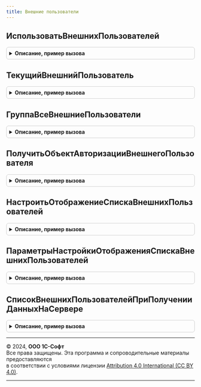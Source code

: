 ```yaml
---
title: Внешние пользователи
---
```



## ИспользоватьВнешнихПользователей
<details style="margin: 1em 0; padding: 0.5em; border: 1px solid #ccc; border-radius: 6px;">

<summary style="font-weight: bold; cursor: pointer;">Описание, пример вызова</summary>

```bsl

// Возвращает признак того, что в приложение настроен доступ внешним пользователям
// (значение функциональной опции ИспользоватьВнешнихПользователей).
//
// Возвращаемое значение:
//  Булево - если Истина, внешние пользователи включены.
//
Функция ИспользоватьВнешнихПользователей() Экспорт
```

Пример вызова
```bsl
Результат = ВнешниеПользователи.ИспользоватьВнешнихПользователей() 
```
</details>

## ТекущийВнешнийПользователь
<details style="margin: 1em 0; padding: 0.5em; border: 1px solid #ccc; border-radius: 6px;">

<summary style="font-weight: bold; cursor: pointer;">Описание, пример вызова</summary>

```bsl

// Возвращает текущего внешнего пользователя.
// Рекомендуется использовать в коде, который поддерживает только внешних пользователей.
//
// Если вход в сеанс выполнил не внешний пользователь, тогда будет вызвано исключение.
//
// Возвращаемое значение:
//  СправочникСсылка.ВнешниеПользователи - внешний пользователь.
//
Функция ТекущийВнешнийПользователь() Экспорт
```

Пример вызова
```bsl
Результат = ВнешниеПользователи.ТекущийВнешнийПользователь() 
```
</details>

## ГруппаВсеВнешниеПользователи
<details style="margin: 1em 0; padding: 0.5em; border: 1px solid #ccc; border-radius: 6px;">

<summary style="font-weight: bold; cursor: pointer;">Описание, пример вызова</summary>

```bsl

// Возвращает ссылку на стандартную группу ВсеВнешниеПользователи.
//
// Возвращаемое значение:
//  СправочникСсылка.ГруппыВнешнихПользователей
//
Функция ГруппаВсеВнешниеПользователи() Экспорт
```

Пример вызова
```bsl
Результат = ВнешниеПользователи.ГруппаВсеВнешниеПользователи() 
```
</details>

## ПолучитьОбъектАвторизацииВнешнегоПользователя
<details style="margin: 1em 0; padding: 0.5em; border: 1px solid #ccc; border-radius: 6px;">

<summary style="font-weight: bold; cursor: pointer;">Описание, пример вызова</summary>

```bsl

// Возвращает ссылку на объект авторизации внешнего пользователя, полученный из информационной базы.
// Объект авторизации - это ссылка на объект информационной базы, используемый
// для связи с внешним пользователем, например: контрагент, физическое лицо и т.д.
//
// Параметры:
//  ВнешнийПользователь - Неопределено - вернуть для текущего внешнего пользователя.
//                      - СправочникСсылка.ВнешниеПользователи
//
// Возвращаемое значение:
//  ОпределяемыйТип.ВнешнийПользователь
//
Функция ПолучитьОбъектАвторизацииВнешнегоПользователя(ВнешнийПользователь = Неопределено) Экспорт
```

Пример вызова
```bsl
Результат = ВнешниеПользователи.ПолучитьОбъектАвторизацииВнешнегоПользователя(ВнешнийПользователь);
```
</details>

## НастроитьОтображениеСпискаВнешнихПользователей
<details style="margin: 1em 0; padding: 0.5em; border: 1px solid #ccc; border-radius: 6px;">

<summary style="font-weight: bold; cursor: pointer;">Описание, пример вызова</summary>

```bsl

// Используется для настройки отображения состояния внешних пользователей
// в списках справочников (партнеры, респонденты и др.), которые
// являются объектом авторизации в справочнике ВнешниеПользователи.
//
// Когда нет прав к справочнику ВнешниеПользователи или он не используется, тогда
// отключается видимость колонки ВнешнийДоступ и легенды ВнешнийДоступЛегенда.
//
// Параметры:
//  Форма - ФормаКлиентскогоПриложения
//  ДополнительныеПараметры - см. ПараметрыНастройкиОтображенияСпискаВнешнихПользователей
//
Процедура НастроитьОтображениеСпискаВнешнихПользователей(Форма, ДополнительныеПараметры = Неопределено) Экспорт
```

Пример вызова
```bsl
ВнешниеПользователи.НастроитьОтображениеСпискаВнешнихПользователей(Форма, ДополнительныеПараметры);
```
</details>

## ПараметрыНастройкиОтображенияСпискаВнешнихПользователей
<details style="margin: 1em 0; padding: 0.5em; border: 1px solid #ccc; border-radius: 6px;">

<summary style="font-weight: bold; cursor: pointer;">Описание, пример вызова</summary>

```bsl

// Конструктор дополнительных параметров процедуры НастроитьОтображениеСпискаВнешнихПользователей.
//
// Возвращаемое значение:
//  Структура:
//   * ИмяСписка        - Строка - имя реквизита формы с динамическим списком.
//   * ИмяПоля          - Строка - имя поля запроса динамического списка.
//   * ИмяЭлемента      - Строка - имя элемента формы колонки динамического списка.
//   * ИмяГруппыЛегенды - Строка - имя элемента формы, содержащую легенду состояний внешнего доступа.
//
Функция ПараметрыНастройкиОтображенияСпискаВнешнихПользователей() Экспорт
```

Пример вызова
```bsl
Результат = ВнешниеПользователи.ПараметрыНастройкиОтображенияСпискаВнешнихПользователей() 
```
</details>

## СписокВнешнихПользователейПриПолученииДанныхНаСервере
<details style="margin: 1em 0; padding: 0.5em; border: 1px solid #ccc; border-radius: 6px;">

<summary style="font-weight: bold; cursor: pointer;">Описание, пример вызова</summary>

```bsl

// Используется для заполнения значений поля состояния внешних пользователей
// в списках справочников (партнеры, респонденты и др.), которые
// являются объектом авторизации в справочнике ВнешниеПользователи.
//
// Вызов выполняется из события ПриПолученииДанныхНаСервере динамического списка
// справочника, при этом заполняется поле ВнешнийДоступ на основе данных поля Ссылка.
//
// Параметры:
//  ИмяЭлемента - Строка
//  Настройки - НастройкиКомпоновкиДанных
//  Строки - СтрокиДинамическогоСписка
//  ИмяПоля - Строка - имя поля номера картинки строк в динамическом списке.
//
Процедура СписокВнешнихПользователейПриПолученииДанныхНаСервере(ИмяЭлемента, Настройки, Строки, Экспорт
```

Пример вызова
```bsl
ВнешниеПользователи.СписокВнешнихПользователейПриПолученииДанныхНаСервере(ИмяЭлемента, Настройки, Строки, );
```
</details>

---

© 2024, **ООО 1С-Софт**  
Все права защищены. Эта программа и сопроводительные материалы предоставляются  
в соответствии с условиями лицензии [Attribution 4.0 International (CC BY 4.0)](https://creativecommons.org/licenses/by/4.0/legalcode).

---
